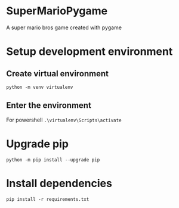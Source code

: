 # SuperMarioPygame
A super mario bros game created with pygame






# Setup development environment

## Create virtual environment
`python -m venv virtualenv`

## Enter the environment
For powershell
`.\virtualenv\Scripts\activate`

# Upgrade pip
`python -m pip install --upgrade pip`

# Install dependencies
`pip install -r requirements.txt`